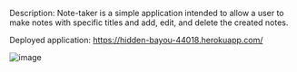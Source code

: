 Description: Note-taker is a simple application intended to allow a user to make notes with specific titles and add, edit, and delete the created notes. 

Deployed application: https://hidden-bayou-44018.herokuapp.com/

![image](https://user-images.githubusercontent.com/98291032/164987741-17d91be3-2e27-4e54-8750-75e15591389a.png)


